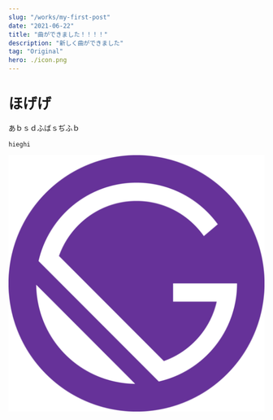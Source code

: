 ```yaml
---
slug: "/works/my-first-post"
date: "2021-06-22"
title: "曲ができました！！！！"
description: "新しく曲ができました"
tag: "Original"
hero: ./icon.png
---
```


# ほげげ
あｂｓｄふばｓぢふｂ

```
hieghi
```

![000](./icon.png)